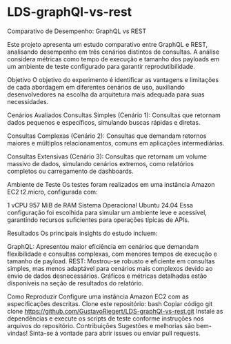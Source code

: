 # LDS-graphQl-vs-rest
Comparativo de Desempenho: GraphQL vs REST

Este projeto apresenta um estudo comparativo entre GraphQL e REST, analisando desempenho em três cenários distintos de consultas. A análise considera métricas como tempo de execução e tamanho dos payloads em um ambiente de teste configurado para garantir reprodutibilidade.

Objetivo
O objetivo do experimento é identificar as vantagens e limitações de cada abordagem em diferentes cenários de uso, auxiliando desenvolvedores na escolha da arquitetura mais adequada para suas necessidades.

Cenários Avaliados
Consultas Simples (Cenário 1):
Consultas que retornam dados pequenos e específicos, simulando buscas rápidas e diretas.

Consultas Complexas (Cenário 2):
Consultas que demandam retornos maiores e múltiplos relacionamentos, comuns em aplicações intermediárias.

Consultas Extensivas (Cenário 3):
Consultas que retornam um volume massivo de dados, simulando cenários extremos, como relatórios completos ou carregamento de dashboards.

Ambiente de Teste
Os testes foram realizados em uma instância Amazon EC2 t2.micro, configurada com:

1 vCPU
957 MiB de RAM
Sistema Operacional Ubuntu 24.04
Essa configuração foi escolhida para simular um ambiente leve e acessível, garantindo recursos suficientes para operações típicas de APIs.

Resultados
Os principais insights do estudo incluem:

GraphQL: Apresentou maior eficiência em cenários que demandam flexibilidade e consultas complexas, com menores tempos de execução e tamanho de payload.
REST: Mostrou-se robusto e eficiente em consultas simples, mas menos adaptável para cenários mais complexos devido ao envio de dados desnecessários.
Gráficos e métricas detalhadas estão disponíveis na seção de resultados do relatório.

Como Reproduzir
Configure uma instância Amazon EC2 com as especificações descritas.
Clone este repositório:
bash
Copiar código
git clone https://github.com/GustavoRiegert/LDS-graphQl-vs-rest.git
Instale as dependências e execute os scripts de teste conforme instruções nos arquivos do repositório.
Contribuições
Sugestões e melhorias são bem-vindas! Sinta-se à vontade para abrir issues ou enviar pull requests.
